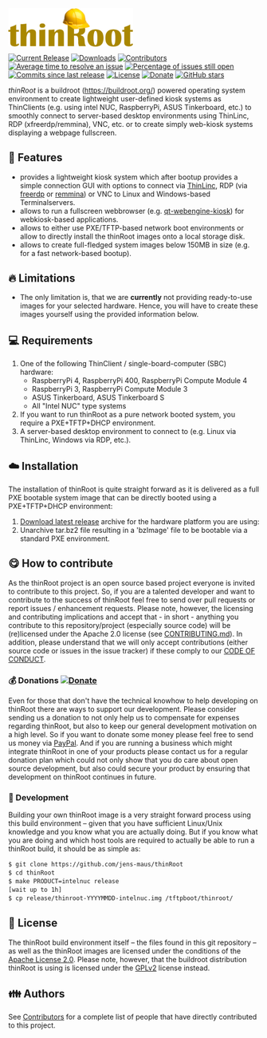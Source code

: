 <img src="buildroot-external/patches/psplash/thinroot/logo.png" width="250px" align="center">

[![Current Release](https://img.shields.io/github/release/jens-maus/thinRoot.svg)](https://github.com/jens-maus/thinRoot/releases/latest)
[![Downloads](https://img.shields.io/github/downloads/jens-maus/thinRoot/latest/total.svg)](https://github.com/jens-maus/thinRoot/releases/latest)
[![Contributors](https://img.shields.io/github/contributors/jens-maus/thinRoot.svg)](https://github.com/jens-maus/thinRoot/graphs/contributors)
[![Average time to resolve an issue](http://isitmaintained.com/badge/resolution/jens-maus/thinRoot.svg)](https://github.com/jens-maus/thinRoot/issues)
[![Percentage of issues still open](http://isitmaintained.com/badge/open/jens-maus/thinRoot.svg)](https://github.com/jens-maus/thinRoot/issues)
[![Commits since last release](https://img.shields.io/github/commits-since/jens-maus/thinRoot/latest.svg)](https://github.com/jens-maus/thinRoot/releases/latest)
[![License](https://img.shields.io/github/license/jens-maus/thinRoot.svg)](https://github.com/jens-maus/thinRoot/blob/master/LICENSE)
[![Donate](https://img.shields.io/badge/donate-PayPal-green.svg)](https://www.paypal.com/cgi-bin/webscr?cmd=_s-xclick&hosted_button_id=RAQSDY9YNZVCL)
[![GitHub stars](https://img.shields.io/github/stars/jens-maus/thinRoot.svg?style=social&label=Star)](https://github.com/jens-maus/thinRoot/stargazers/)

_thinRoot_ is a buildroot (https://buildroot.org/) powered operating system environment to create lightweight user-defined kiosk systems as ThinClients (e.g. using intel NUC, RaspberryPi, ASUS Tinkerboard, etc.) to smoothly connect to server-based desktop environments using ThinLinc, RDP (xfreerdp/remmina), VNC, etc. or to create simply web-kiosk systems displaying a webpage fullscreen.

## :cookie: Features
* provides a lightweight kiosk system which after bootup provides a simple connection GUI with options to connect via [ThinLinc](http://www.cendio.se/), RDP (via [freerdp](https://github.com/FreeRDP/FreeRDP) or [remmina](https://remmina.org/)) or VNC to Linux and Windows-based Terminalservers.
* allows to run a fullscreen webbrowser (e.g. [qt-webengine-kiosk](https://github.com/akdor1154/qt-webengine-kiosk)) for webkiosk-based applications.
* allows to either use PXE/TFTP-based network boot environments or allow to directly install the thinRoot images onto a local storage disk.
* allows to create full-fledged system images below 150MB in size (e.g. for a fast network-based bootup).

## :fire: Limitations
* The only limitation is, that we are **currently** not providing ready-to-use images for your selected hardware. Hence, you will have to create these images yourself using the provided information below.

## :computer: Requirements

1. One of the following ThinClient / single-board-computer (SBC) hardware:
   * RaspberryPi 4, RaspberryPi 400, RaspberryPi Compute Module 4
   * RaspberryPi 3, RaspberryPi Compute Module 3
   * ASUS Tinkerboard, ASUS Tinkerboard S
   * All "Intel NUC" type systems
2. If you want to run thinRoot as a pure network booted system, you require a PXE+TFTP+DHCP environment.
4. A server-based desktop environment to connect to (e.g. Linux via ThinLinc, Windows via RDP, etc.).

## :cloud: Installation
The installation of thinRoot is quite straight forward as it is delivered as a full PXE bootable system image that can be directly booted using a PXE+TFTP+DHCP environment:

1. [Download latest release](https://github.com/jens-maus/thinRoot/releases) archive for the hardware platform you are using:
2. Unarchive tar.bz2 file resulting in a 'bzImage' file to be bootable via a standard PXE environment.

## :yum: How to contribute
As the thinRoot project is an open source based project everyone is invited to contribute to this project. So, if you are a talented developer and want to contribute to the success of thinRoot feel free to send over pull requests or report issues / enhancement requests. Please note, however, the licensing and contributing implications and accept that - in short - anything you contribute to this repository/project (especially source code) will be (re)licensed under the Apache 2.0 license (see [CONTRIBUTING.md](CONTRIBUTING.md)). In addition, please understand that we will only accept contributions (either source code or issues in the issue tracker) if these comply to our [CODE OF CONDUCT](CODE_OF_CONDUCT.md).

### :moneybag: Donations [![Donate](https://img.shields.io/badge/donate-PayPal-green.svg)](https://www.paypal.com/cgi-bin/webscr?cmd=_s-xclick&hosted_button_id=RAQSDY9YNZVCL)
Even for those that don't have the technical knowhow to help developing on thinRoot there are ways to support our development. Please consider sending us a donation to not only help us to compensate for expenses regarding thinRoot, but also to keep our general development motivation on a high level. So if you want to donate some money please feel free to send us money via [PayPal](https://www.paypal.com/cgi-bin/webscr?cmd=_s-xclick&hosted_button_id=RAQSDY9YNZVCL). And if you are running a business which might integrate thinRoot in one of your products please contact us for a regular donation plan which could not only show that you do care about open source development, but also could secure your product by ensuring that development on thinRoot continues in future.

### :construction: Development
Building your own thinRoot image is a very straight forward process using this build environment – given that you have sufficient Linux/Unix knowledge and you know what you are actually doing. But if you know what you are doing and which host tools are required to actually be able to run a thinRoot build, it should be as simple as:

```sh
$ git clone https://github.com/jens-maus/thinRoot
$ cd thinRoot
$ make PRODUCT=intelnuc release
[wait up to 1h]
$ cp release/thinroot-YYYYMMDD-intelnuc.img /tftpboot/thinroot/
```

## :scroll: License
The thinRoot build environment itself – the files found in this git repository – as well as the thinRoot images are licensed under the conditions of the [Apache License 2.0](https://opensource.org/licenses/Apache-2.0). Please note, however, that the buildroot distribution thinRoot is using is licensed under the [GPLv2](http://www.gnu.org/licenses/gpl-2.0.html) license instead.

## :family: Authors
See [Contributors](https://github.com/jens-maus/thinRoot/graphs/contributors) for a complete list of people that have directly contributed to this project.

